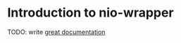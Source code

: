 # Introduction to nio-wrapper

TODO: write [great documentation](http://jacobian.org/writing/what-to-write/)
